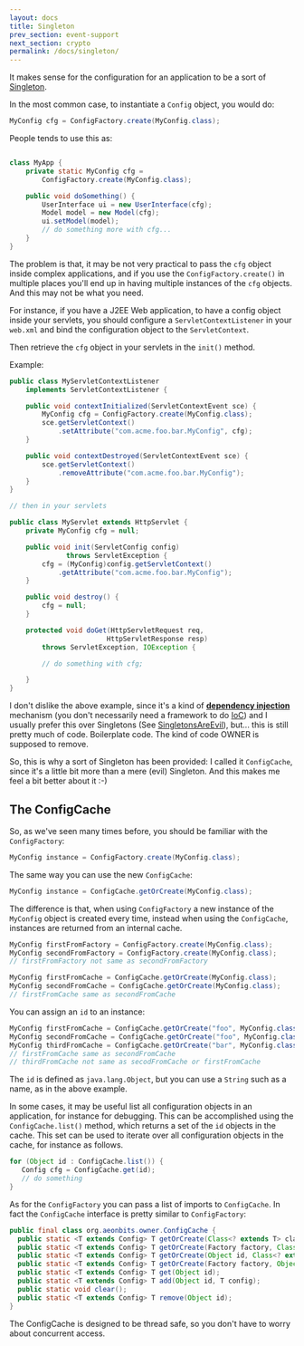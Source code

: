 ```yaml
---
layout: docs
title: Singleton
prev_section: event-support
next_section: crypto
permalink: /docs/singleton/
---
```


It makes sense for the configuration for an application to be a sort of [Singleton](http://c2.com/cgi/wiki?SingletonPattern).

In the most common case, to instantiate a `Config` object, you would do:

```java
MyConfig cfg = ConfigFactory.create(MyConfig.class);
```

People tends to use this as:

```java

class MyApp {
    private static MyConfig cfg =
        ConfigFactory.create(MyConfig.class);

    public void doSomething() {
        UserInterface ui = new UserInterface(cfg);
        Model model = new Model(cfg);
        ui.setModel(model);
        // do something more with cfg...
    }
}

```

The problem is that, it may be not very practical to pass the `cfg` object inside complex applications,
and if you use the `ConfigFactory.create()` in multiple places you'll end up in having multiple instances of the
`cfg` objects. And this may not be what you need.

For instance, if you have a J2EE Web application, to have a config object inside your servlets,  you should configure a
`ServletContextListener` in your `web.xml` and bind the configuration object to the `ServletContext`.

Then retrieve the `cfg` object in your servlets in the `init()` method.

Example:

```java
public class MyServletContextListener
    implements ServletContextListener {

    public void contextInitialized(ServletContextEvent sce) {
        MyConfig cfg = ConfigFactory.create(MyConfig.class);
        sce.getServletContext()
            .setAttribute("com.acme.foo.bar.MyConfig", cfg);
    }

    public void contextDestroyed(ServletContextEvent sce) {
        sce.getServletContext()
            .removeAttribute("com.acme.foo.bar.MyConfig");
    }
}

// then in your servlets

public class MyServlet extends HttpServlet {
    private MyConfig cfg = null;

    public void init(ServletConfig config)
              throws ServletException {
        cfg = (MyConfig)config.getServletContext()
            .getAttribute("com.acme.foo.bar.MyConfig");
    }

    public void destroy() {
        cfg = null;
    }

    protected void doGet(HttpServletRequest req,
                        HttpServletResponse resp)
        throws ServletException, IOException {

        // do something with cfg;

    }
}
```

I don't dislike the above example, since it's a kind of
[**dependency injection**](http://c2.com/cgi/wiki?DependencyInjection) mechanism (you don't necessarily need a
framework to do [IoC](http://c2.com/cgi/wiki?InversionOfControl)) and I usually prefer this over Singletons
(See [SingletonsAreEvil](http://c2.com/cgi/wiki?SingletonsAreEvil)), but... this is still pretty much of code.
Boilerplate code. The kind of code OWNER is supposed to remove.

So, this is why a sort of Singleton has been provided: I called it `ConfigCache`, since it's a little bit more
than a mere (evil) Singleton. And this makes me feel a bit better about it :-)


The ConfigCache
---------------


So, as we've seen many times before, you should be familiar with the `ConfigFactory`:

```java
MyConfig instance = ConfigFactory.create(MyConfig.class);
```

The same way you can use the new `ConfigCache`:

```java
MyConfig instance = ConfigCache.getOrCreate(MyConfig.class);
```

The difference is that, when using `ConfigFactory` a new instance of the `MyConfig` object is created every time,
instead when using the `ConfigCache`, instances are returned from an internal cache.

```java
MyConfig firstFromFactory = ConfigFactory.create(MyConfig.class);
MyConfig secondFromFactory = ConfigFactory.create(MyConfig.class);
// firstFromFactory not same as secondFromFactory

MyConfig firstFromCache = ConfigCache.getOrCreate(MyConfig.class);
MyConfig secondFromCache = ConfigCache.getOrCreate(MyConfig.class);
// firstFromCache same as secondFromCache
```

You can assign an `id` to an instance:

```java
MyConfig firstFromCache = ConfigCache.getOrCreate("foo", MyConfig.class);
MyConfig secondFromCache = ConfigCache.getOrCreate("foo", MyConfig.class);
MyConfig thirdFromCache = ConfigCache.getOrCreate("bar", MyConfig.class);
// firstFromCache same as secondFromCache
// thirdFromCache not same as secodFromCache or firstFromCache
```

The `id` is defined as `java.lang.Object`, but you can use a `String` such as a name, as in the above example.

In some cases, it may be useful list all configuration objects in an application, for instance for debugging. This can
be accomplished using the `ConfigCache.list()` method, which returns a set of the `id` objects in the cache. This set
can be used to iterate over all configuration objects in the cache, for instance as follows.

```java
for (Object id : ConfigCache.list()) {
   Config cfg = ConfigCache.get(id);
   // do something
}
```

As for the `ConfigFactory` you can pass a list of imports to `ConfigCache`. In fact the `ConfigCache` interface is
pretty similar to `ConfigFactory`:

```java
public final class org.aeonbits.owner.ConfigCache {
  public static <T extends Config> T getOrCreate(Class<? extends T> clazz, Map<?, ?>... imports);
  public static <T extends Config> T getOrCreate(Factory factory, Class<? extends T> clazz, Map<?, ?>... imports);
  public static <T extends Config> T getOrCreate(Object id, Class<? extends T> clazz, Map<?, ?>... imports);
  public static <T extends Config> T getOrCreate(Factory factory, Object id, Class<? extends T> clazz, Map<?, ?>... imports);
  public static <T extends Config> T get(Object id);
  public static <T extends Config> T add(Object id, T config);
  public static void clear();
  public static <T extends Config> T remove(Object id);
}
```

The ConfigCache is designed to be thread safe, so you don't have to worry about concurrent access.
